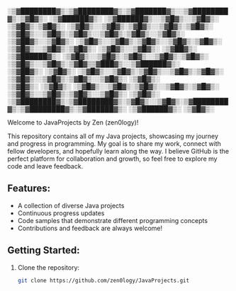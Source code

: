 
░▒▓████████▓▒░▒▓████████▓▒░▒▓███████▓▒░░▒▓████████▓▒░▒▓█▓▒░      ░▒▓██████▓▒░ ░▒▓██████▓▒░░▒▓█▓▒░░▒▓█▓▒░ 
       ░▒▓█▓▒░▒▓█▓▒░      ░▒▓█▓▒░░▒▓█▓▒░▒▓█▓▒░░▒▓█▓▒░▒▓█▓▒░     ░▒▓█▓▒░░▒▓█▓▒░▒▓█▓▒░░▒▓█▓▒░▒▓█▓▒░░▒▓█▓▒░ 
     ░▒▓██▓▒░░▒▓█▓▒░      ░▒▓█▓▒░░▒▓█▓▒░▒▓█▓▒░░▒▓█▓▒░▒▓█▓▒░     ░▒▓█▓▒░░▒▓█▓▒░▒▓█▓▒░      ░▒▓█▓▒░░▒▓█▓▒░ 
   ░▒▓██▓▒░  ░▒▓██████▓▒░ ░▒▓█▓▒░░▒▓█▓▒░▒▓█▓▒░░▒▓█▓▒░▒▓█▓▒░     ░▒▓█▓▒░░▒▓█▓▒░▒▓█▓▒▒▓███▓▒░░▒▓██████▓▒░  
 ░▒▓██▓▒░    ░▒▓█▓▒░      ░▒▓█▓▒░░▒▓█▓▒░▒▓█▓▒░░▒▓█▓▒░▒▓█▓▒░     ░▒▓█▓▒░░▒▓█▓▒░▒▓█▓▒░░▒▓█▓▒░  ░▒▓█▓▒░     
░▒▓█▓▒░      ░▒▓█▓▒░      ░▒▓█▓▒░░▒▓█▓▒░▒▓█▓▒░░▒▓█▓▒░▒▓█▓▒░     ░▒▓█▓▒░░▒▓█▓▒░▒▓█▓▒░░▒▓█▓▒░  ░▒▓█▓▒░     
░▒▓████████▓▒░▒▓████████▓▒░▒▓█▓▒░░▒▓█▓▒░▒▓████████▓▒░▒▓████████▓▒░▒▓██████▓▒░ ░▒▓██████▓▒░   ░▒▓█▓▒░     
                                                                                                         
                                                                                                         

Welcome to JavaProjects by Zen (zen0logy)!

This repository contains all of my Java projects, showcasing my journey and progress in programming. 
My goal is to share my work, connect with fellow developers, and hopefully learn along the way. 
I believe GitHub is the perfect platform for collaboration and growth, so feel free to explore my code and leave feedback.

## Features:
- A collection of diverse Java projects
- Continuous progress updates
- Code samples that demonstrate different programming concepts
- Contributions and feedback are always welcome!

## Getting Started:
1. Clone the repository:
   ```bash
   git clone https://github.com/zen0logy/JavaProjects.git
